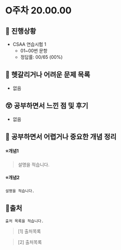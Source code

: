 # O주차 20.00.00

## 🐾 진행상황
- CSAA 연습시험 1
    - 01~00번 문항
    - 정답률: 00/65 (00%)

## 🔮 헷갈리거나 어려운 문제 목록
- 없음

## 😲 공부하면서 느낀 점 및 후기
- 없음

## 👻 공부하면서 어렵거나 중요한 개념 정리

#### ⭐개념1
> 설명을 적습니다. 

#### ⭐개념2
`설명을 적습니다. `



## 📃출처 
  `출처 목록을 적습니다.`
  > [1] 출처목록
  
  > [2] 출처목록
